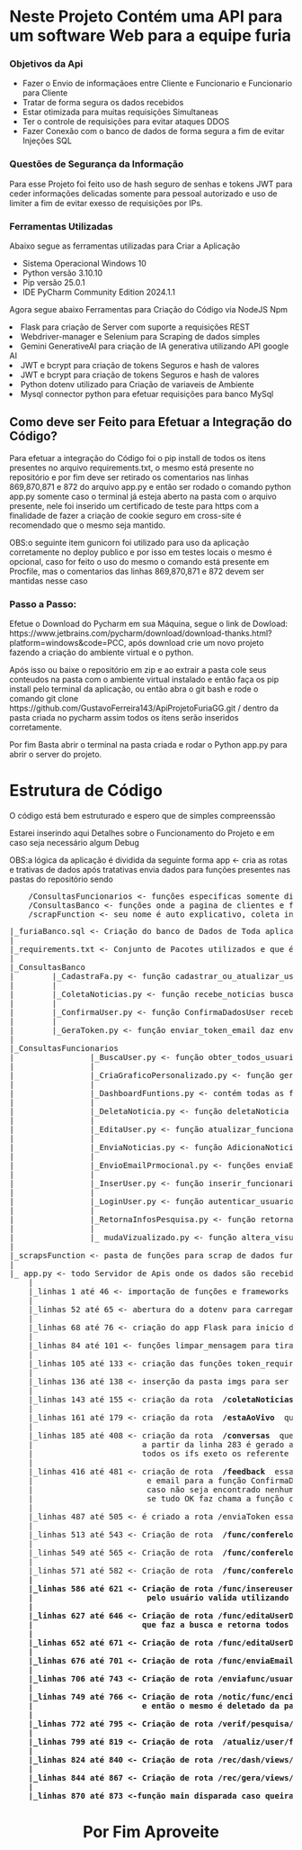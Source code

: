 <h1>Neste Projeto Contém uma API para um software Web para a equipe furia </h1>
<h3>Objetivos da Api</h3>
<ul>
  <li>
    Fazer o Envio de informaçãoes entre Cliente e Funcionario e Funcionario para Cliente
  </li>
  <li>
    Tratar de forma segura os dados recebidos 
  </li>
  <li>
    Estar otimizada para muitas requisições Simultaneas
  </li>
  <li>
    Ter o controle de requisições para evitar ataques DDOS
  </li>
  <li>
    Fazer Conexão com o banco de dados de forma segura a fim de evitar Injeções SQL
  </li>
</ul>
<h3>Questões de Segurança da Informação</h3>
<p>
  Para esse Projeto foi feito uso de hash seguro de senhas e tokens JWT para ceder informações delicadas somente para pessoal autorizado e uso de limiter a fim de evitar exesso de requisições por IPs.
</p>
<h3>Ferramentas Utilizadas</h3>
<p>
  Abaixo segue as ferramentas utilizadas para Criar a Aplicação
</p>
<ul>
  <li>
    Sistema Operacional Windows 10
  </li>
  <li>
    Python versão 3.10.10
  </li>
  <li>
    Pip versão 25.0.1
  </li>
  <li>
    IDE PyCharm Community Edition 2024.1.1
  </li>
</ul>
<p>Agora segue abaixo Ferramentas para Criação do Código via NodeJS Npm</p>
  <li>
    Flask para criação de Server com suporte a requisições REST
  </li>
  <li>
    Webdriver-manager e Selenium para Scraping de dados simples
  </li>
  <li>
    Gemini GenerativeAI para criação de IA generativa utilizando API google AI
  </li>
  <li>
    JWT e bcrypt para criação de tokens Seguros e hash de valores
  </li>
  <li>
    JWT e bcrypt para criação de tokens Seguros e hash de valores
  </li>
  <li>
    Python dotenv utilizado para Criação de variaveis de Ambiente
</li>
<li>
    Mysql connector python para efetuar requisições para banco MySql
</li>
<h2>Como deve ser Feito para Efetuar a Integração do Código?</h2>
<p>
  Para efetuar a integração do Código foi o pip install de todos os itens presentes no arquivo requirements.txt, o mesmo está presente no repositório e por fim deve ser retirado os comentarios nas linhas 869,870,871 e 872 do arquivo app.py e então ser rodado o comando python app.py somente caso o terminal já esteja aberto na pasta com o arquivo presente, nele foi inserido um certificado de teste para https com a finalidade de fazer a criação de cookie seguro em cross-site é recomendado que o mesmo seja mantido.
</p>
<p>OBS:o seguinte item gunicorn foi utilizado para uso da aplicação corretamente no deploy publico e por isso em testes locais o mesmo é opcional, caso for feito o uso do mesmo o comando está presente em Procfile, mas o comentarios das linhas 869,870,871 e 872 devem ser mantidas nesse caso</p>
<h3>
  Passo a Passo:
</h3>
<p>
  Efetue o Download do Pycharm em sua Máquina, segue o link de Dowload: https://www.jetbrains.com/pycharm/download/download-thanks.html?platform=windows&code=PCC, após download crie um novo projeto fazendo a criação do ambiente virtual e o python.
</p>
<p>
  Após isso ou baixe o repositório em zip e ao extrair a pasta cole seus conteudos na pasta com o ambiente virtual instalado e então faça os pip install pelo terminal da aplicação, ou então abra o git bash e rode o comando git clone https://github.com/GustavoFerreira143/ApiProjetoFuriaGG.git / dentro da pasta criada no pycharm assim todos os itens serão inseridos corretamente.
</p>
<p>
  Por fim Basta abrir o terminal na pasta criada e rodar o Python app.py para abrir o server do projeto.
</p>

<h1>Estrutura de Código</h1>
<p>O código está bem estruturado e espero que de simples compreenssão </p>
<p>Estarei inserindo aqui Detalhes sobre o Funcionamento do Projeto e em caso seja necessário algum Debug</p>
<p>OBS:a lógica da aplicação é dividida da seguinte forma app <- cria as rotas e trativas de dados após tratativas envia dados para funções presentes nas pastas do repositório sendo </p>
<pre>
    /ConsultasFuncionarios <- funções especificas somente disponibilizada a funcionarios
    /ConsultasBanco <- funções onde a pagina de clientes e funcionarios podem trabalhar em paralelo
    /scrapFunction <- seu nome é auto explicativo, coleta informações sobre a furia e retorna para uso na página.
</pre>
<pre>
|_furiaBanco.sql <- Criação do banco de Dados de Toda aplicação 
|
|_requirements.txt <- Conjunto de Pacotes utilizados e que é necessário ser feito Download
|   
|_ConsultasBanco
|        |_CadastraFa.py <- função cadastrar_ou_atualizar_usuario onde cadastra fa no banco.
|        |
|        |_ColetaNoticias.py <- função recebe_noticias busca as noticias do banco e retorna.
|        |    
|        |_ConfirmaUser.py <- função ConfirmaDadosUser recebe os dados token, id e email para fazer validação de dados com base no banco.
|        |    
|        |_GeraToken.py <- função enviar_token_email daz envio de token por email ao usuario, armazena no banco e retorna o id do token criado
|
|_ConsultasFuncionarios
|                |_BuscaUser.py <- função obter_todos_usuarios função pesquisa todos ou usuários filtrados de usuarios funcionarios com base em parametro e retorna os valores encontrados
|                |
|                |_CriaGraficoPersonalizado.py <- função gerar_dados_personalizados_grafico, recebe parametros e retorna dados em quantidade refente aos valores solicitados.
|                |
|                |_DashboardFuntions.py <- contém todas as funções pré definidas para coletar informações quantitativas de valores e ser inseridas no dashboard.
|                |
|                |_DeletaNoticia.py <- função deletaNoticia recebe os parametros da noticia especifica e então apaga do banco de dados a informação com base no id e depois apaga a img salva na pasta imgs. 
|                |  
|                |_EditaUser.py <- função atualizar_funcionario recebe informações pelos parametros e então busca pelo id e atualiza todos os dados do funcionario em especifico
|                |
|                |_EnviaNoticias.py <- função AdicionaNoticia recebe informações pelos parametros e então modifica o nome da imagem para formato Year Mouth Day Hour: Minute: Second para inserir uma imagem de texto unico evitando sobrescrição e então salva esses dados no banco
|                |
|                |_EnvioEmailPrmocional.py <- funções enviaEmailUsers e enviaEmailUsers a função enviaEmailUsers pega os parametros digitados pelo usuário retorna os emails dos usuários referentes e então no forEach dos dados chama enviaEmailUsers e então envia os anuncios especificos aos usuários
|                |
|                |_InserUser.py <- função inserir_funcionario_furia cria novo funcionario para acesso ao sistema e converte a senha em hash seguro
|                |
|                |_LoginUser.py <- função autenticar_usuario recebe dados de usuário e então valida as informaçãoes com base nas salvas no sistema.
|                |
|                |_RetornaInfosPesquisa.py <- função retornaUsers retorna dados dos fãns que fizeram as pesquisas do site furia para visualização dos dados de forma personalizada.
|                |    
|                |_ mudaVizualizado.py <- função altera_visualizado altera o status visualizado para true do usuário fazendo com que seus dados sejam setados com já visto.
|
|_scrapsFunction <- pasta de funções para scrap de dados furia.
|         
|_ app.py <- todo Servidor de Apis onde os dados são recebidos.
    |
    |_linhas 1 até 46 <- importação de funções e frameworks necessários para a aplicação
    |
    |_linhas 52 até 65 <- abertura do a dotenv para carregamento de váriaveis de ambiente e Configurações do modelo de IA
    |
    |_linhas 68 até 76 <- criação do app Flask para inicio do server com configurações de CORS e Limiters para segurança do server e inserção, criação de variavel para tornar a pasta imgs uma pasta online
    |
    |_linhas 84 até 101 <- funções limpar_mensagem para tirar caracteres considerados maliciosos e validar_input responsavel por validações de texto a fim de evitar erros cometidos pelo usuario
    |
    |_linhas 105 até 133 <- criação das funções token_required e admin_required, essas funções são as primeiras verificações para páginas protegidas onde para usuários comuns é rodado somente token_required que busca um token JWT valido recebido pelo cliente e para páginas sensiveis é rodado token_required e admin_required que verifica se dentro do token contém o valor que é inserido em sua criação adicionando o tipo de usuario.
    |
    |_linhas 136 até 138 <- inserção da pasta imgs para ser possivel fazer a visualização de arquivos
    |
    |_linhas 143 até 155 <- criação da rota <strong> /coletaNoticias </strong> que é responsavel por chamar a função recebe_noticias() que deve retornar se as noticias atualizadas pelos funcionarios em tempo real.
    |
    |_linhas 161 até 179 <- criação da rota <strong> /estaAoVivo </strong> que é responsavel por chamar a função coletaAoVivo que retorna se a furia está ao vivo ou não no kings league e retorna as informações ao cliente
    |
    |_linhas 185 até 408 <- criação da rota <strong> /conversas </strong> que recebe a mensagem do usuario para a IA, utiliza a função limpar_mensagem presente na linha 84 e então cria o prompt de configuração da IA com as informações que a mesma deve saber sobre a furia e datalhes
    |                       a partir da linha 283 é gerado a resposta para o usuário com base nos conhecimentos da IA e por pré configuração caso seja detectado perguntas especificas a mesma retornas valores pré definidos para disparar os if e elifs especificos   
    |                       todos os ifs exeto os referente ao Kings League utilizam a função obter_dados_player com sua respectiva URL para retornar os dados solicitados com precisão e então por final retorna a resposta personalizada ao usuário
    |
    |_linhas 416 até 481 <- criação de rota <strong> /feedback </strong> essa rota é responsavel pelo recebimento do feedback do usuário completo junto com token de confirmação e dados para dar proceguimento ao salvamento no banco de dados, de inicio ela faz o envio do token, id 
    |                        e email para a função ConfirmaDadosUser que verifica se as informações batem exatamente com a salvas no banco e então da proceguimento depois efetua a verificação de todas as variaveis recebidas formatando da forma esperada para evitar erros e faldes
    |                        caso não seja encontrado nenhuma irregularidade faz uma verificação com IA dos dados para verificação se não há uso de discursos de ódio fraudes e linguagem de baixo calão nos envios e então a mesma retorna valores pré defindos para OK para dados validos e ENCONTRADO para dados irregulares
    |                        se tudo OK faz chama a função cadastrar_ou_atualizar que cadastra novos usuário ou atualiza caso já existentes com base em data recebido
    |    
    |_linhas 487 até 505 <- é criado a rota /enviaToken essa rota é responsavel pelo envio do token de usuário com base no email recebido e então retorna o id da linha em que o token do email especifico foi armazenado a função de envio e retorno do id é enviar_token_email(email)
    |
    |_linhas 513 até 543 <- Criação de rota <strong> /func/conferelogin/login </strong> essa função é especifica para tela de funcionarios, ela recebe dados de email e senha trata os dados e envia para a função autenticar_usuario(email, senha) que por sua vez faz a conferencia de usuário e em caso sucesso retorna o token de usuario, tipo de permissão e se foi sucesso ou não e então o código faz a verificações e retorna o token personalizado por meio de um cookie seguro
    |
    |_linhas 549 até 565 <- Criação de rota <strong> /func/conferelogin/VerificaLogado </strong> que recebe o token de usuário e retorna se o mesmo está logado ou não e se o token é valido
    |
    |_linhas 571 até 582 <- Criação de rota <strong> /func/conferelogin/logout essa função zera a validade atual do token jwt do usuário fazendo o mesmo se tornar inválido e então o mesmo é desvinculado
    |
    |_linhas 586 até 621 <- Criação de rota <strong>/func/insereuserfurioso/user</strong> nesta rota já é iniciado a verificação de token jwt tratadas a partir da linha 105 onde ele verifica se o token existe e se é admin caso seja pega as informações recebidas
    |                        pelo usuário valida utilizando a função de validar_input encontradas a partir da linha 84 e então se tudo ok envia para a função inserir_funcionario_furia que faz a inserção dos dados no banco de dados
    |
    |_linhas 627 até 646 <- Criação de rota <strong>/func/editaUserDados/user</strong> nesta função onde só é autorizado acesso admin ele recebe filtros opcionais e valores referentes ao carregamento de página dinâmica e então chama a função obter_todos_usuarios
    |                       que faz a busca e retorna todos os funcionarios cadastrados no banco de funcionarios e então os retorna ao usuário.     
    |
    |_linhas 652 até 671 <- Criação de rota <strong>/func/editaUserDados/enviar</strong> nesta função onde só é autorizado acesso admin ele recebe alteração de dados de usuário e então envia para atualizar_usuario função onde é atualizados todos os dados com base no id recebido
    |
    |_linhas 676 até 701 <- Criação de rota <strong>/func/enviaEmailusers/aut</strong> essa função onde só é autorizado acesso com token valido, recebe trata dados recebidos para envio de emails para os cliente e então envia os dados para enviaEmailUsers que envia email para todos os clientes que aceitaram a promoção com base no especificado pelo usuário
    |
    |_linhas 706 até 743 <- Criação de rota <strong>/enviafunc/usuario/noticia</strong> essa função onde só é autorizado acesso com token valido, recebe imagem e texto para inserção de nova noticia, é validado o tipo de extenção e se válido envia para a função AdicionaNoticia que salva a imagem em imgs e envia o nome para o banco para futura formatação.
    |
    |_linhas 749 até 766 <- Criação de rota <strong>/notic/func/encia/delet</strong> essa função onde só é autorizado acesso com token valido, recebe informações de noticia para deletar a mesma do banco, após validar as informações chama a função deletaNoticia
    |                       e então o mesmo é deletado da pasta imgs e do banco de dados
    |
    |_linhas 772 até 795 <- Criação de rota <strong>/verif/pesquisa/user/rec</strong> essa função onde só é autorizado acesso com token valido, recebe filtros opcionais enviado pelo usuario e informações de pagina para carregamento dinamico da página de vizualização de FeedBack de Usuários, onde essas informações é enviada para a função retornaUsers e então retorna os valores ao usuário.
    |
    |_linhas 799 até 819 <- Criação de rota <strong> /atualiz/user/fa/view</strong> essa função onde só é autorizado acesso com token valido, recebe o id do fan para atualizar como visualizado a sua respectiva carterinha de dados, a função de atualização é a altera_vizualizado(id).
    |
    |_linhas 824 até 840 <- Criação de rota <strong>/rec/dash/views/user</strong> essa função onde só é autorizado acesso com token valido, dispara diversas funções que retornam dados personalizados para inserção em gráficos de rendimento.
    |
    |_linhas 844 até 867 <- Criação de rota <strong>/rec/gera/views/grafic</strong> essa função onde só é autorizado usuarios com token admin faz o retorno de pesquisas personalizadas para criação de tabela dinâmica instantanea a função que recebe os dados para inserir na tabela é a gerar_dados_personalizados_grafico
    |
    |_linhas 870 até 873 <-função main disparada caso queira iniciar o servidor local sem gunicorn. 
</pre>
<h1 align="center">Por Fim Aproveite</h1>

